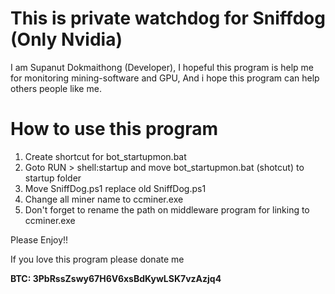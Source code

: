 # This is private watchdog for Sniffdog (Only Nvidia)
I am Supanut Dokmaithong (Developer), I hopeful this program is help me for monitoring mining-software and GPU, And i hope this program can help others people like me.

# How to use this program
1. Create shortcut for bot_startupmon.bat
2. Goto RUN > shell:startup and move bot_startupmon.bat (shotcut) to startup folder
3. Move SniffDog.ps1 replace old SniffDog.ps1
4. Change all miner name to ccminer.exe
5. Don't forget to rename the path on middleware program for linking to ccminer.exe

Please Enjoy!!

If you love this program please donate me

**BTC: 3PbRssZswy67H6V6xsBdKywLSK7vzAzjq4**
